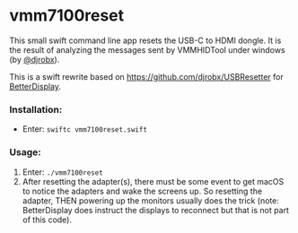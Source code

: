# vmm7100reset

This small swift command line app resets the USB-C to HDMI dongle. It is the result of analyzing the messages sent by VMMHIDTool under windows (by [@djrobx](https://github.com/djrobx)).

This is a swift rewrite based on https://github.com/djrobx/USBResetter for [BetterDisplay](https://betterdisplay.pro).

### Installation:

- Enter: `swiftc vmm7100reset.swift`

### Usage:

1. Enter: `./vmm7100reset`
2. After resetting the adapter(s), there must be some event to get macOS to notice the adapters and wake the screens up. So resetting the adapter, THEN powering up the monitors usually does the trick (note: BetterDisplay does instruct the displays to reconnect but that is not part of this code).
